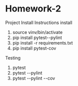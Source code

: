 # Homework-2
Project Install Instructions
install
1. source vinv/bin/activate
2. pip install pytest--pylint
3. pip install -r requirements.txt
4. pip install pytest-cov
   
Testing
1. pytest
2. pytest --pylint
3. pytest --pylint --cov
